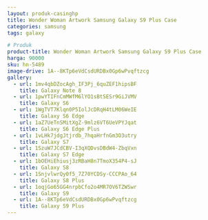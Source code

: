 ```yaml
---
layout: produk-casinghp
title: Wonder Woman Artwork Samsung Galaxy S9 Plus Case
categories: samsung
tags: galaxy

# Produk
product-title: Wonder Woman Artwork Samsung Galaxy S9 Plus Case
harga: 90000
sku: hn-5489
image-drive: 1A--8KTp6eVdCsdURDBx0Gp6wPvqftzcg
gallery:
  - url: 1mv4qbDZocAgh_IF3Pj_6quZEF1hipsBF
    title: Galaxy Note 8
  - url: 1pwYTIFnCmMWfM6lYO1sBtSESr9GiJVMV
    title: Galaxy S6
  - url: 1WgTVT7Klqn0P5IolJcDRqH4tLM06WeIE
    title: Galaxy S6 Edge
  - url: 1aZ7UeTnSMitXgZ-9mlz6VT6UeVPYJqat
    title: Galaxy S6 Edge Plus
  - url: 1vLHk7jdgJtjrdb_7hqaHrfnGm3O3utry
    title: Galaxy S7
  - url: 1SzuW7JCdCBV-I3qXQDvsDBdW4-ZbqVxn
    title: Galaxy S7 Edge
  - url: 1bOEHiEhiusj3zRBaH8n7TmoX354P4-sJ
    title: Galaxy S8
  - url: 1SnjvlwrQy0f5_7Z70YCDSy-CCCPAo_64
    title: Galaxy S8 Plus
  - url: 1oqjGo65GG4nrpbCfo2o4MR7OV6TZWSwr
    title: Galaxy S9
  - url: 1A--8KTp6eVdCsdURDBx0Gp6wPvqftzcg
    title: Galaxy S9 Plus
---
```

